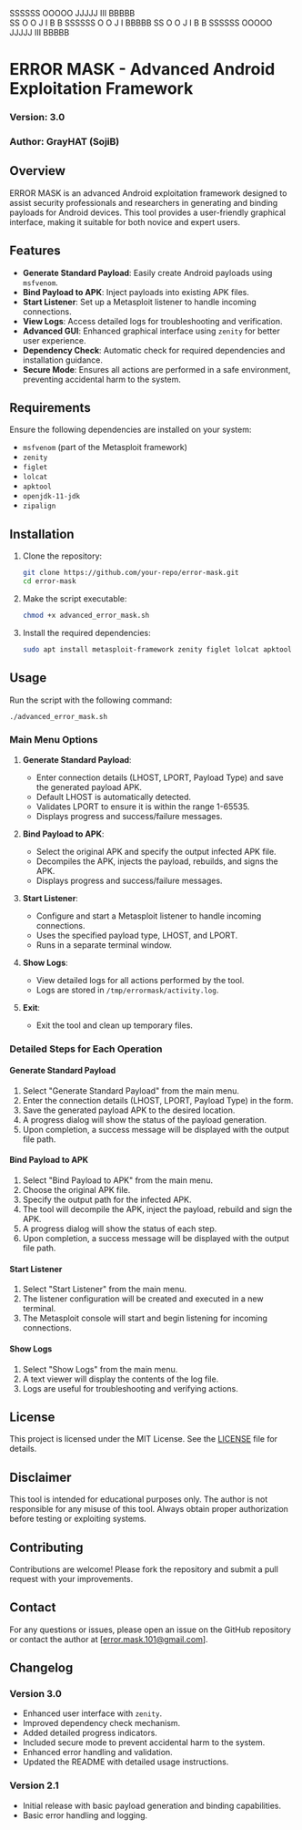 SSSSSS  OOOOO  JJJJJ  III  BBBBB  
SS      O   O      J   I   B    B   SSSSSS  O   O      J   I   BBBBB        SS  O   O      J   I   B    B   SSSSSS  OOOOO  JJJJJ  III  BBBBB


# ERROR MASK - Advanced Android Exploitation Framework

### Version: 3.0

### Author: GrayHAT (SojiB)

## Overview

ERROR MASK is an advanced Android exploitation framework designed to assist security professionals and researchers in generating and binding payloads for Android devices. This tool provides a user-friendly graphical interface, making it suitable for both novice and expert users.

## Features

- **Generate Standard Payload**: Easily create Android payloads using `msfvenom`.
- **Bind Payload to APK**: Inject payloads into existing APK files.
- **Start Listener**: Set up a Metasploit listener to handle incoming connections.
- **View Logs**: Access detailed logs for troubleshooting and verification.
- **Advanced GUI**: Enhanced graphical interface using `zenity` for better user experience.
- **Dependency Check**: Automatic check for required dependencies and installation guidance.
- **Secure Mode**: Ensures all actions are performed in a safe environment, preventing accidental harm to the system.

## Requirements

Ensure the following dependencies are installed on your system:

- `msfvenom` (part of the Metasploit framework)
- `zenity`
- `figlet`
- `lolcat`
- `apktool`
- `openjdk-11-jdk`
- `zipalign`

## Installation

1. Clone the repository:
    ```bash
    git clone https://github.com/your-repo/error-mask.git
    cd error-mask
    ```

2. Make the script executable:
    ```bash
    chmod +x advanced_error_mask.sh
    ```

3. Install the required dependencies:
    ```bash
    sudo apt install metasploit-framework zenity figlet lolcat apktool openjdk-11-jdk zipalign
    ```

## Usage

Run the script with the following command:
```bash
./advanced_error_mask.sh
```

### Main Menu Options

1. **Generate Standard Payload**: 
    - Enter connection details (LHOST, LPORT, Payload Type) and save the generated payload APK.
    - Default LHOST is automatically detected.
    - Validates LPORT to ensure it is within the range 1-65535.
    - Displays progress and success/failure messages.

2. **Bind Payload to APK**: 
    - Select the original APK and specify the output infected APK file.
    - Decompiles the APK, injects the payload, rebuilds, and signs the APK.
    - Displays progress and success/failure messages.

3. **Start Listener**: 
    - Configure and start a Metasploit listener to handle incoming connections.
    - Uses the specified payload type, LHOST, and LPORT.
    - Runs in a separate terminal window.

4. **Show Logs**: 
    - View detailed logs for all actions performed by the tool.
    - Logs are stored in `/tmp/errormask/activity.log`.

5. **Exit**: 
    - Exit the tool and clean up temporary files.

### Detailed Steps for Each Operation

#### Generate Standard Payload
1. Select "Generate Standard Payload" from the main menu.
2. Enter the connection details (LHOST, LPORT, Payload Type) in the form.
3. Save the generated payload APK to the desired location.
4. A progress dialog will show the status of the payload generation.
5. Upon completion, a success message will be displayed with the output file path.

#### Bind Payload to APK
1. Select "Bind Payload to APK" from the main menu.
2. Choose the original APK file.
3. Specify the output path for the infected APK.
4. The tool will decompile the APK, inject the payload, rebuild and sign the APK.
5. A progress dialog will show the status of each step.
6. Upon completion, a success message will be displayed with the output file path.

#### Start Listener
1. Select "Start Listener" from the main menu.
2. The listener configuration will be created and executed in a new terminal.
3. The Metasploit console will start and begin listening for incoming connections.

#### Show Logs
1. Select "Show Logs" from the main menu.
2. A text viewer will display the contents of the log file.
3. Logs are useful for troubleshooting and verifying actions.

## License

This project is licensed under the MIT License. See the [LICENSE](LICENSE) file for details.

## Disclaimer

This tool is intended for educational purposes only. The author is not responsible for any misuse of this tool. Always obtain proper authorization before testing or exploiting systems.

## Contributing

Contributions are welcome! Please fork the repository and submit a pull request with your improvements.

## Contact

For any questions or issues, please open an issue on the GitHub repository or contact the author at [error.mask.101@gmail.com].

## Changelog

### Version 3.0
- Enhanced user interface with `zenity`.
- Improved dependency check mechanism.
- Added detailed progress indicators.
- Included secure mode to prevent accidental harm to the system.
- Enhanced error handling and validation.
- Updated the README with detailed usage instructions.

### Version 2.1
- Initial release with basic payload generation and binding capabilities.
- Basic error handling and logging.

